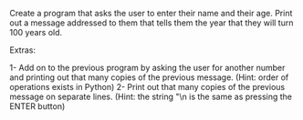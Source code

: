 Create a program that asks the user to enter their name and their age. Print out a message addressed to them that tells them the year that they will turn 100 years old.

Extras:

1- Add on to the previous program by asking the user for another number and printing out that many copies of the previous message. (Hint: order of operations exists in Python)
2- Print out that many copies of the previous message on separate lines. (Hint: the string "\n is the same as pressing the ENTER button)

